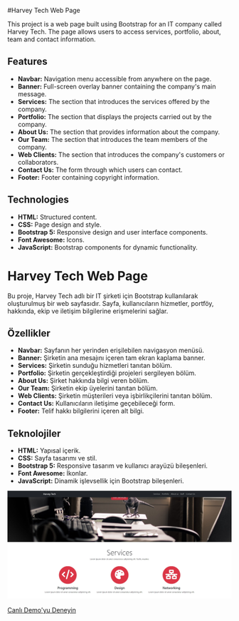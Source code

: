 #Harvey Tech Web Page

This project is a web page built using Bootstrap for an IT company called Harvey Tech. The page allows users to access services, portfolio, about, team and contact information.

## Features

- **Navbar:** Navigation menu accessible from anywhere on the page.
- **Banner:** Full-screen overlay banner containing the company's main message.
- **Services:** The section that introduces the services offered by the company.
- **Portfolio:** The section that displays the projects carried out by the company.
- **About Us:** The section that provides information about the company.
- **Our Team:** The section that introduces the team members of the company.
- **Web Clients:** The section that introduces the company's customers or collaborators.
- **Contact Us:** The form through which users can contact.
- **Footer:** Footer containing copyright information.

## Technologies

- **HTML:** Structured content.
- **CSS:** Page design and style.
- **Bootstrap 5:** Responsive design and user interface components.
- **Font Awesome:** Icons.
- **JavaScript:** Bootstrap components for dynamic functionality.

# Harvey Tech Web Page

Bu proje, Harvey Tech adlı bir IT şirketi için Bootstrap kullanılarak oluşturulmuş bir web sayfasıdır. Sayfa, kullanıcıların hizmetler, portföy, hakkında, ekip ve iletişim bilgilerine erişmelerini sağlar.

## Özellikler

- **Navbar:** Sayfanın her yerinden erişilebilen navigasyon menüsü.
- **Banner:** Şirketin ana mesajını içeren tam ekran kaplama banner.
- **Services:** Şirketin sunduğu hizmetleri tanıtan bölüm.
- **Portfolio:** Şirketin gerçekleştirdiği projeleri sergileyen bölüm.
- **About Us:** Şirket hakkında bilgi veren bölüm.
- **Our Team:** Şirketin ekip üyelerini tanıtan bölüm.
- **Web Clients:** Şirketin müşterileri veya işbirlikçilerini tanıtan bölüm.
- **Contact Us:** Kullanıcıların iletişime geçebileceği form.
- **Footer:** Telif hakkı bilgilerini içeren alt bilgi.

## Teknolojiler

- **HTML:** Yapısal içerik.
- **CSS:** Sayfa tasarımı ve stil.
- **Bootstrap 5:** Responsive tasarım ve kullanıcı arayüzü bileşenleri.
- **Font Awesome:** İkonlar.
- **JavaScript:** Dinamik işlevsellik için Bootstrap bileşenleri.

![cw](./img/bts.jpg)


[Canlı Demo'yu Deneyin](https://fatihycan.github.io/Bootstrap-Web-Page/)
